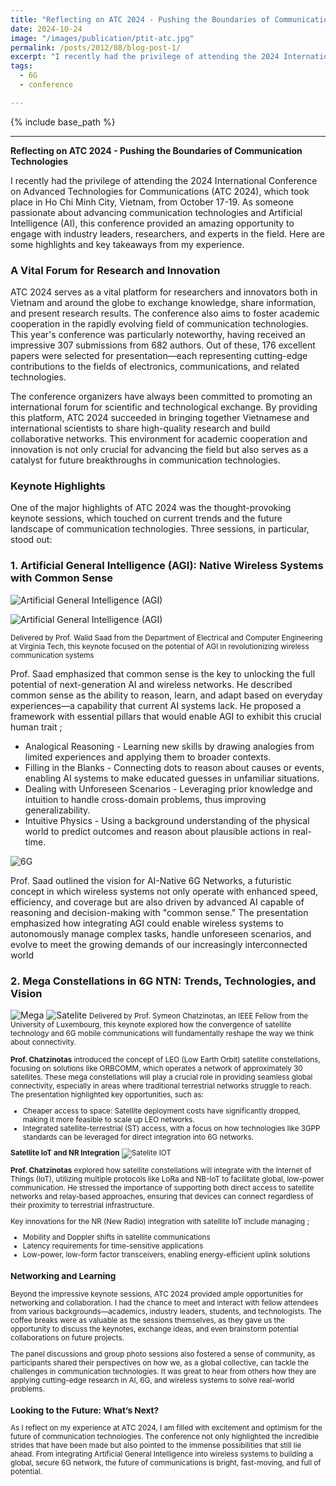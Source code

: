 ```yaml
---
title: "Reflecting on ATC 2024 - Pushing the Boundaries of Communication Technologies"
date: 2024-10-24
image: "/images/publication/ptit-atc.jpg"
permalink: /posts/2012/08/blog-post-1/
excerpt: "I recently had the privilege of attending the 2024 International Conference on Advanced Technologies for Communications (ATC 2024), which took place in Ho Chi Minh City, Vietnam, from October 17-19"
tags:
  - 6G
  - conference

---
```


{% include base_path %}


---

**Reflecting on ATC 2024 - Pushing the Boundaries of Communication Technologies**

I recently had the privilege of attending the 2024 International Conference on Advanced Technologies for Communications (ATC 2024), which took place in Ho Chi Minh City, Vietnam, from October 17-19. As someone passionate about advancing communication technologies and Artificial Intelligence (AI), this conference provided an amazing opportunity to engage with industry leaders, researchers, and experts in the field. Here are some highlights and key takeaways from my experience.

### **A Vital Forum for Research and Innovation**

ATC 2024 serves as a vital platform for researchers and innovators both in Vietnam and around the globe to exchange knowledge, share information, and present research results. The conference also aims to foster academic cooperation in the rapidly evolving field of communication technologies. This year's conference was particularly noteworthy, having received an impressive 307 submissions from 682 authors. Out of these, 176 excellent papers were selected for presentation—each representing cutting-edge contributions to the fields of electronics, communications, and related technologies.

The conference organizers have always been committed to promoting an international forum for scientific and technological exchange. By providing this platform, ATC 2024 succeeded in bringing together Vietnamese and international scientists to share high-quality research and build collaborative networks. This environment for academic cooperation and innovation is not only crucial for advancing the field but also serves as a catalyst for future breakthroughs in communication technologies.

### **Keynote Highlights**

One of the major highlights of ATC 2024 was the thought-provoking keynote sessions, which touched on current trends and the future landscape of communication technologies. Three sessions, in particular, stood out:

### **1. Artificial General Intelligence (AGI): Native Wireless Systems with Common Sense**

![Artificial General Intelligence (AGI)](/images/blog/agi1.jpg)



![Artificial General Intelligence (AGI)](/images/blog/common.jpg)

<small>Delivered by Prof. Walid Saad from the Department of Electrical and Computer Engineering at Virginia Tech, this keynote focused on the potential of AGI in revolutionizing wireless communication systems</small>

Prof. Saad emphasized that common sense is the key to unlocking the full potential of next-generation AI and wireless networks. He described common sense as the ability to reason, learn, and adapt based on everyday experiences—a capability that current AI systems lack. He proposed a framework with essential pillars that would enable AGI to exhibit this crucial human trait ;

- Analogical Reasoning - Learning new skills by drawing analogies from limited experiences and applying them to broader contexts.
- Filling in the Blanks - Connecting dots to reason about causes or events, enabling AI systems to make educated guesses in unfamiliar situations.
- Dealing with Unforeseen Scenarios - Leveraging prior knowledge and intuition to handle cross-domain problems, thus improving generalizability.
- Intuitive Physics - Using a background understanding of the physical world to predict outcomes and reason about plausible actions in real-time.

![6G ](/images/blog/6g.jpg)


Prof. Saad outlined the vision for AI-Native 6G Networks, a futuristic concept in which wireless systems not only operate with enhanced speed, efficiency, and coverage but are also driven by advanced AI capable of reasoning and decision-making with "common sense." The presentation emphasized how integrating AGI could enable wireless systems to autonomously manage complex tasks, handle unforeseen scenarios, and evolve to meet the growing demands of our increasingly interconnected world


### **2. Mega Constellations in 6G NTN: Trends, Technologies, and Vision**

![Mega](/images/blog/mega.jpg)
![Satelite](/images/blog/iot.jpg)
<small> Delivered by Prof. Symeon Chatzinotas, an IEEE Fellow from the University of Luxembourg, this keynote explored how the convergence of satellite technology and 6G mobile communications will fundamentally reshape the way we think about connectivity.


**Prof. Chatzinotas** introduced the concept of LEO (Low Earth Orbit) satellite constellations, focusing on solutions like ORBCOMM, which operates a network of approximately 30 satellites. These mega constellations will play a crucial role in providing seamless global connectivity, especially in areas where traditional terrestrial networks struggle to reach. The presentation highlighted key opportunities, such as:

- Cheaper access to space: Satellite deployment costs have significantly dropped, making it more feasible to scale up LEO networks.
- Integrated satellite-terrestrial (ST) access, with a focus on how technologies like 3GPP standards can be leveraged for direct integration into 6G networks.

**Satellite IoT and NR Integration**
![Satelite IOT](/images/blog/satelite-iot.jpg)

**Prof. Chatzinotas** explored how satellite constellations will integrate with the Internet of Things (IoT), utilizing multiple protocols like LoRa and NB-IoT to facilitate global, low-power communication. He stressed the importance of supporting both direct access to satellite networks and relay-based approaches, ensuring that devices can connect regardless of their proximity to terrestrial infrastructure.

Key innovations for the NR (New Radio) integration with satellite IoT include managing ;

- Mobility and Doppler shifts in satellite communications
- Latency requirements for time-sensitive applications
- Low-power, low-form factor transceivers, enabling energy-efficient uplink solutions


### **Networking and Learning**

Beyond the impressive keynote sessions, ATC 2024 provided ample opportunities for networking and collaboration. I had the chance to meet and interact with fellow attendees from various backgrounds—academics, industry leaders, students, and technologists. The coffee breaks were as valuable as the sessions themselves, as they gave us the opportunity to discuss the keynotes, exchange ideas, and even brainstorm potential collaborations on future projects.

The panel discussions and group photo sessions also fostered a sense of community, as participants shared their perspectives on how we, as a global collective, can tackle the challenges in communication technologies. It was great to hear from others how they are applying cutting-edge research in AI, 6G, and wireless systems to solve real-world problems.

### **Looking to the Future: What’s Next?**

As I reflect on my experience at ATC 2024, I am filled with excitement and optimism for the future of communication technologies. The conference not only highlighted the incredible strides that have been made but also pointed to the immense possibilities that still lie ahead. From integrating Artificial General Intelligence into wireless systems to building a global, secure 6G network, the future of communications is bright, fast-moving, and full of potential.



